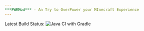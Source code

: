 ```yaml
---
***PWRMod*** - An Try to OverPower your MInecraft Experience 
---
```


Latest Build Status: ![Java CI with Gradle](https://github.com/PWRScript/PWRMod/workflows/Java%20CI%20with%20Gradle/badge.svg)
